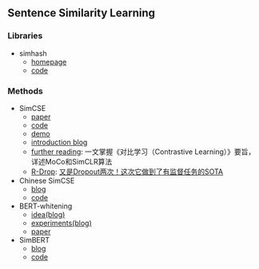 ## **Sentence Similarity Learning**

### Libraries
  * simhash
    - [homepage](https://leons.im/posts/a-python-implementation-of-simhash-algorithm/)
    - [code](https://github.com/1e0ng/simhash)

### Methods
  * SimCSE
    - [paper](https://arxiv.org/abs/2104.08821)
    - [code](https://github.com/princeton-nlp/SimCSE)
    - [demo](https://gradio.app/g/AK391/SimCSE)
    - [introduction blog](https://zhuanlan.zhihu.com/p/368353121)
    - [further reading](https://mp.weixin.qq.com/s/2a6xKL61u0M6mD1UMJjV3Q): 一文掌握《对比学习（Contrastive Learning）》要旨，详述MoCo和SimCLR算法
    - [R-Drop](https://github.com/dropreg/R-Drop): [又是Dropout两次！这次它做到了有监督任务的SOTA](https://spaces.ac.cn/archives/8496)
  * Chinese SimCSE
    - [blog](https://kexue.fm/archives/8348)
    - [code](https://github.com/bojone/SimCSE)
  * BERT-whitening
    - [idea(blog)](https://kexue.fm/archives/8069)
    - [experiments(blog)](https://kexue.fm/archives/8321)
    - [paper](https://arxiv.org/abs/2103.15316)
  * SimBERT
    - [blog](https://spaces.ac.cn/archives/7427)
    - [code](https://github.com/ZhuiyiTechnology/simbert)
